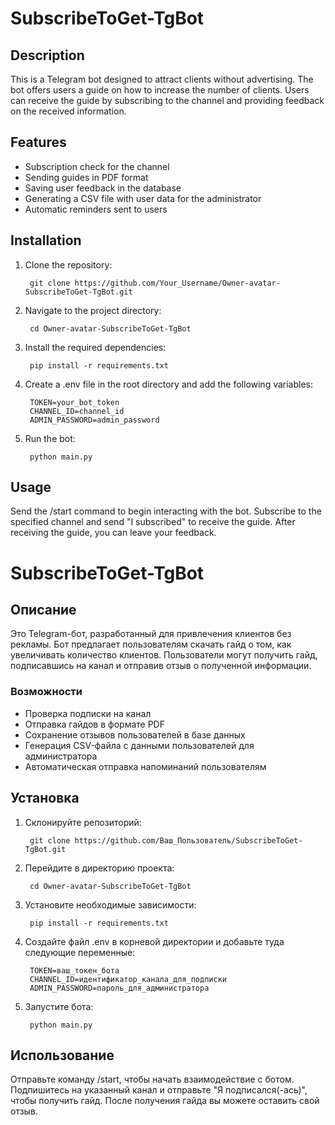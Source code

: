 # SubscribeToGet-TgBot

## Description

This is a Telegram bot designed to attract clients without advertising. The bot offers users a guide on how to increase the number of clients. Users can receive the guide by subscribing to the channel and providing feedback on the received information.

## Features

- Subscription check for the channel
- Sending guides in PDF format
- Saving user feedback in the database
- Generating a CSV file with user data for the administrator
- Automatic reminders sent to users

## Installation

1. Clone the repository:

        git clone https://github.com/Your_Username/Owner-avatar-SubscribeToGet-TgBot.git

2. Navigate to the project directory:

        cd Owner-avatar-SubscribeToGet-TgBot

3. Install the required dependencies:

        pip install -r requirements.txt

4. Create a .env file in the root directory and add the following variables:

        TOKEN=your_bot_token
        CHANNEL_ID=channel_id
        ADMIN_PASSWORD=admin_password

5. Run the bot:

        python main.py

## Usage

Send the /start command to begin interacting with the bot.
Subscribe to the specified channel and send "I subscribed" to receive the guide.
After receiving the guide, you can leave your feedback.


# SubscribeToGet-TgBot

## Описание

Это Telegram-бот, разработанный для привлечения клиентов без рекламы. Бот предлагает пользователям скачать гайд о том, как увеличивать количество клиентов. Пользователи могут получить гайд, подписавшись на канал и отправив отзыв о полученной информации.

### Возможности

- Проверка подписки на канал
- Отправка гайдов в формате PDF
- Сохранение отзывов пользователей в базе данных
- Генерация CSV-файла с данными пользователей для администратора
- Автоматическая отправка напоминаний пользователям


## Установка

1. Склонируйте репозиторий:

        git clone https://github.com/Ваш_Пользователь/SubscribeToGet-TgBot.git

2. Перейдите в директорию проекта:

        cd Owner-avatar-SubscribeToGet-TgBot

3. Установите необходимые зависимости:

        pip install -r requirements.txt

4. Создайте файл .env в корневой директории и добавьте туда следующие переменные:

        TOKEN=ваш_токен_бота
        CHANNEL_ID=идентификатор_канала_для_подписки
        ADMIN_PASSWORD=пароль_для_администратора

5. Запустите бота:

        python main.py

## Использование

Отправьте команду /start, чтобы начать взаимодействие с ботом.
Подпишитесь на указанный канал и отправьте "Я подписался(-ась)", чтобы получить гайд.
После получения гайда вы можете оставить свой отзыв.